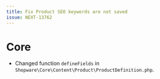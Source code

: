 ```yaml
---
title: Fix Product SEO keywords are not saved
issue: NEXT-13762
---
```

# Core
* Changed function `defineFields` in `Shopware\Core\Content\Product\ProductDefinition.php`.
